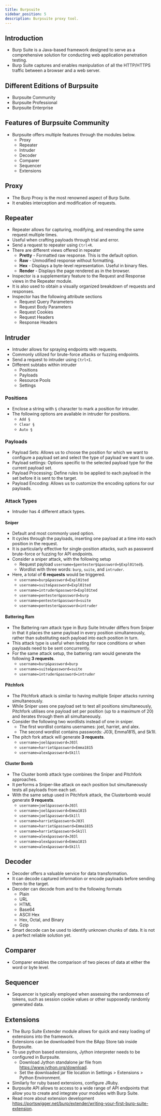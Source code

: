 ```yaml
---
title: Burpsuite
sidebar_position: 5
description: Burpsuite proxy tool.
---
```


## Introduction
- Burp Suite is a Java-based framework designed to serve as a comprehensive solution for conducting web application penetration testing.
- Burp Suite captures and enables manipulation of all the HTTP/HTTPS traffic between a browser and a web server.

## Different Editions of Burpsuite
- Burpsuite Community
- Burpsuite Professional
- Burpsuite Enterprise

## Features of Burpsuite Community
- Burpsuite offers multiple features through the modules below.
  - Proxy
  - Repeater
  - Intruder
  - Decoder
  - Comparer
  - Sequencer
  - Extensions

## Proxy
- The Burp Proxy is the most renowned aspect of Burp Suite. 
- It enables interception and modification of requests.

## Repeater
- Repeater allows for capturing, modifying, and resending the same request multiple times.
- Useful when crafting payloads through trial and error.
- Send a request to repeater using `Ctrl+R`.
- There are different views offered in repeater
  - **Pretty** - Formatted raw response. This is the default option.
  - **Raw** - Unmodified response without formatting.
  - **Hex** - Displays a byte-level representation. Useful in binary files.
  - **Render** - Displays the page rendered as in the browser.
- Inspector is a supplementary feature to the Request and Response views in the Repeater module.
- It is also used to obtain a visually organized breakdown of requests and responses.
- Inspector has the following attribute sections
  - Request Query Parameters
  - Request Body Parameters
  - Request Cookies
  - Request Headers
  - Response Headers


## Intruder
- Intruder allows for spraying endpoints with requests.
- Commonly utilized for brute-force attacks or fuzzing endpoints.
- Send a request to intruder using `Ctrl+I`.
- Different subtabs within intruder
  - Positions
  - Payloads
  - Resource Pools
  - Settings

### Positions
- Enclose a string with `§` character to mark a position for intruder.
- The following options are available in intruder for positions.
  - `Add §`
  - `Clear §`
  - `Auto §`

### Payloads
- Payload Sets: Allows us to choose the position for which we want to configure a payload set and select the type of payload we want to use.
- Payload settings: Options specific to the selected payload type for the current payload set.
- Payload Processing: Define rules to be applied to each payload in the set before it is sent to the target. 
- Payload Encoding: Allows us to customize the encoding options for our payloads.

### Attack Types
- Intruder has 4 different attack types.

#### Sniper
- Default and most commonly used option. 
- It cycles through the payloads, inserting one payload at a time into each position in the request. 
- It is particularly effective for single-position attacks, such as password brute-force or fuzzing for API endpoints.
- Consider a sniper attack, with the following setup
  - Request payload `username=§pentester§&password=§Expl01ted§`.
  - Wordlist with three words: `burp`, `suite`, and `intruder`.
- Here, a total of **6 requests** would be triggered.
  - `username=burp&password=Expl01ted`
  - `username=suite&password=Expl01ted`
  - `username=intruder&password=Expl01ted`
  - `username=pentester&password=burp`
  - `username=pentester&password=suite`
  - `username=pentester&password=intruder`

#### Battering Ram
- The Battering ram attack type in Burp Suite Intruder differs from Sniper in that it places the same payload in every position simultaneously, rather than substituting each payload into each position in turn.
- This attack type is useful when testing for race conditions or when payloads need to be sent concurrently.
- For the same attack setup, the battering ram would generate the following **3 requests**.
  - `username=burp&password=burp`
  - `username=suite&password=suite`
  - `username=intruder&password=intruder`

#### Pitchfork
- The Pitchfork attack is similar to having multiple Sniper attacks running simultaneously. 
- While Sniper uses one payload set to test all positions simultaneously, Pitchfork utilises one payload set per position (up to a maximum of 20) and iterates through them all simultaneously.
- Consider the following two wordlists instead of one in sniper.
  - The first wordlist contains usernames: joel, harriet, and alex.
  - The second wordlist contains passwords: J03l, Emma1815, and Sk1ll.
- The pitch fork attack will generate **3 requests**.
  - `username=joel&password=J03l`
  - `username=harriet&password=Emma1815`
  - `username=alex&password=Sk1ll`


#### Cluster Bomb
- The Cluster bomb attack type combines the Sniper and Pitchfork approaches. 
- It performs a Sniper-like attack on each position but simultaneously tests all payloads from each set. 
- With the same setup used in Pitchfork attack, the Clusterbomb would generate **9 requests**.
  - `username=joel&password=J03l`
  - `username=joel&password=Emma1815`
  - `username=joel&password=Sk1ll`
  - `username=harriet&password=J03l`
  - `username=harriet&password=Emma1815`
  - `username=harriet&password=Sk1ll`
  - `username=alex&password=J03l`
  - `username=alex&password=Emma1815`
  - `username=alex&password=Sk1ll`

## Decoder
- Decoder offers a valuable service for data transformation. 
- It can decode captured information or encode payloads before sending them to the target.
- Decoder can decode from and to the following formats
  - Plain
  - URL
  - HTML
  - Base64
  - ASCII Hex
  - Hex, Octal, and Binary
  - Gzip
- Smart decode can be used to identify unknown chunks of data. It is not a perfect reliable solution yet.

## Comparer
- Comparer enables the comparison of two pieces of data at either the word or byte level.

## Sequencer
- Sequencer is typically employed when assessing the randomness of tokens, such as session cookie values or other supposedly randomly generated data.

## Extensions
- The Burp Suite Extender module allows for quick and easy loading of extensions into the framework.
- Extensions can be downloaded from the BApp Store tab inside Burpsuite.
- To use python based extensions, Jython interpreter needs to be configured in Burpsuite.
  - Download Jython standalone jar file from https://www.jython.org/download.
  - Set the downloaded jar file location in Settings > Extensions > Python Environment.
- Similarly for ruby based extensions, configure JRuby.
- Burpsuite API allows to access to a wide range of API endpoints that allow you to create and integrate your modules with Burp Suite.
- Read more about extension development https://portswigger.net/burp/extender/writing-your-first-burp-suite-extension.


